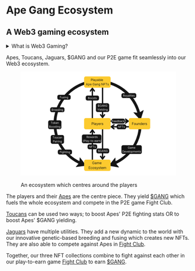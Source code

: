 # Ape Gang Ecosystem

## A Web3 gaming ecosystem

<details>

<summary>What is Web3 Gaming?</summary>

Web3 gaming is a process of decentralized gaming where the activities of a gaming ecosystem or a gaming platform, specifically that of the ownership of gaming assets and decision-making in all aspects of gaming, are delegated away from any central authority.

Web3 games are built by integrating blockchain into the gaming ecosystem, allowing gamers to express their opinion on when and how the game should evolve. Web3 gaming also lays down the foundation of play-to-earn for players, and it changes the pay-to-play aspect by offering asset trading, tradeable game tokens and opportunities to earn in cryptos while playing. &#x20;

Web3 gaming provides fair virtual markets for the gaming industry, where players can access and fully own in-game digital assets. These assets are stored in the form of gaming NFTs and are distinctive.

</details>

Apes, Toucans, Jaguars, $GANG and our P2E game fit seamlessly into our Web3 ecosystem.

<figure><img src="../.gitbook/assets/AG_ECO1.png" alt=""><figcaption><p>An ecosystem which centres around the players</p></figcaption></figure>

The players and their [Apes](../nft-collections/ape-gang.md) are the centre piece. They yield [$GANG](usdgang-token.md) which fuels the whole ecosystem and compete in the P2E game Fight Club.

[Toucans](../nft-collections/toucan-gang.md) can be used two ways; to boost Apes' P2E fighting stats OR to boost Apes' $GANG yielding.

[Jaguars](../nft-collections/jaguar-gang.md) have multiple utilities. They add a new dynamic to the world with our innovative genetic-based breeding and fusing which creates new NFTs. They are also able to compete against Apes in [Fight Club](../play-to-earn-games/fight-club/).

Together, our three NFT collections combine to fight against each other in our play-to-earn game [Fight Club](../play-to-earn-games/fight-club/) to earn [$GANG](usdgang-token.md).

